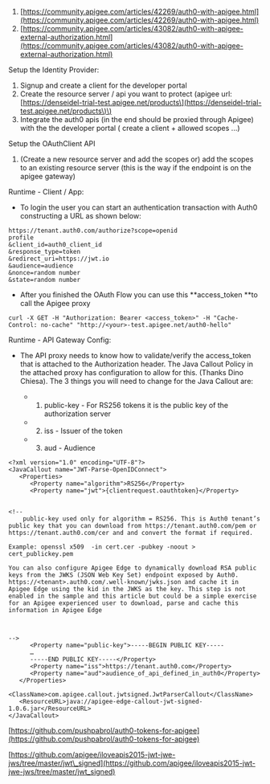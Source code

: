 1. [https://community.apigee.com/articles/42269/auth0-with-apigee.html](https://community.apigee.com/articles/42269/auth0-with-apigee.html)
2. [https://community.apigee.com/articles/43082/auth0-with-apigee-external-authorization.html](https://community.apigee.com/articles/43082/auth0-with-apigee-external-authorization.html)

Setup the Identity Provider:

1. Signup and create a client for the developer portal
2. Create the resource server / api you want to protect \(apigee url: [https://denseidel-trial-test.apigee.net/products\](https://denseidel-trial-test.apigee.net/products\)\)
3. Integrate the auth0 apis \(in the end should be proxied through Apigee\) with the the developer portal \( create a client + allowed scopes ...\)   

Setup the OAuthClient API

1. \(Create a new resource server and add the scopes or\) add the scopes to an existing resource server \(this is the way if the endpoint is on the apigee gateway\)

Runtime - Client / App:

* To login the user you can start an authentication transaction with Auth0 constructing a URL as shown below:

```
https://tenant.auth0.com/authorize?scope=openid
profile
&client_id=auth0_client_id
&response_type=token
&redirect_uri=https://jwt.io
&audience=audience
&nonce=random number
&state=random number
```

* After you finished the OAuth Flow you can use this **access\_token **to call the Apigee proxy

```
curl -X GET -H "Authorization: Bearer <access_token>" -H "Cache-Control: no-cache" "http://<your>-test.apigee.net/auth0-hello"
```

Runtime - API Gateway Config:

* The API proxy needs to know how to validate/verify the access\_token that is attached to the Authorization header. The Java Callout Policy in the attached proxy has configuration to allow for this. \(Thanks Dino Chiesa\). The 3 things you will need to change for the Java Callout are:

  * 1. public-key - For RS256 tokens it is the public key of the authorization server

  * 2. iss - Issuer of the token

  * 3. aud - Audience

```
<?xml version="1.0" encoding="UTF-8"?>
<JavaCallout name="JWT-Parse-OpenIDConnect">
   <Properties>
      <Property name="algorithm">RS256</Property>
      <Property name="jwt">{clientrequest.oauthtoken}</Property>
      

<!--
	public-key used only for algorithm = RS256. This is Auth0 tenant’s public key that you can download from https://tenant.auth0.com/pem or https://tenant.auth0.com/cer and and convert the format if required.

Example: openssl x509  -in cert.cer -pubkey -noout > cert_publickey.pem

You can also configure Apigee Edge to dynamically download RSA public keys from the JWKS (JSON Web Key Set) endpoint exposed by Auth0. https://<tenant>.auth0.com/.well-known/jwks.json and cache it in Apigee Edge using the kid in the JWKS as the key. This step is not enabled in the sample and this article but could be a simple exercise for an Apigee experienced user to download, parse and cache this information in Apigee Edge



-->
      <Property name="public-key">-----BEGIN PUBLIC KEY-----
	  …
	  -----END PUBLIC KEY-----</Property>
      <Property name="iss">https://tenant.auth0.com</Property>
      <Property name="aud">audience_of_api_defined_in_auth0</Property>
   </Properties>
   <ClassName>com.apigee.callout.jwtsigned.JwtParserCallout</ClassName>
   <ResourceURL>java://apigee-edge-callout-jwt-signed-1.0.6.jar</ResourceURL>
</JavaCallout>
```

[https://github.com/pushpabrol/auth0-tokens-for-apigee](https://github.com/pushpabrol/auth0-tokens-for-apigee)

[https://github.com/apigee/iloveapis2015-jwt-jwe-jws/tree/master/jwt\_signed](https://github.com/apigee/iloveapis2015-jwt-jwe-jws/tree/master/jwt_signed)



